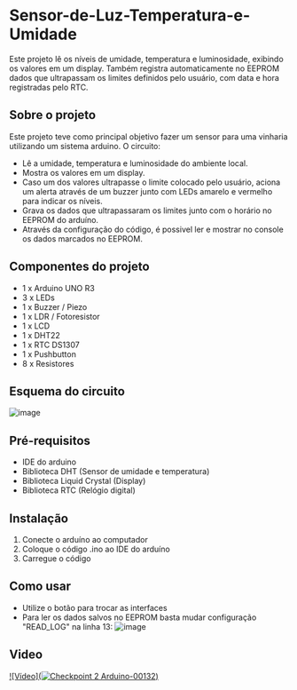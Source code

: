 # Sensor-de-Luz-Temperatura-e-Umidade

Este projeto lê os níveis de umidade, temperatura e luminosidade, exibindo os valores em um display. Também registra automaticamente no EEPROM dados que ultrapassam os limites definidos pelo usuário, com data e hora registradas pelo RTC.

## Sobre o projeto
Este projeto teve como principal objetivo fazer um sensor para uma vinharia utilizando um sistema arduino. O circuito:
- Lê a umidade, temperatura e luminosidade do ambiente local.
- Mostra os valores em um display.
- Caso um dos valores ultrapasse o limite colocado pelo usuário, aciona um alerta através de um buzzer junto com LEDs amarelo e vermelho para indicar os níveis.
- Grava os dados que ultrapassaram os limites junto com o horário no EEPROM do arduíno.
- Através da configuração do código, é possivel ler e mostrar no console os dados marcados no EEPROM.

## Componentes do projeto
 - 1 x Arduino UNO R3
 - 3 x LEDs
 - 1 x Buzzer / Piezo
 - 1 x LDR / Fotoresistor
 - 1 x LCD
 - 1 x DHT22
 - 1 x RTC DS1307
 - 1 x Pushbutton
 - 8 x Resistores

## Esquema do circuito
![image](https://github.com/user-attachments/assets/80cf8c42-ff1d-466a-a009-7cc7408c4b03)

## Pré-requisitos
- IDE do arduino
- Biblioteca DHT (Sensor de umidade e temperatura)
- Biblioteca Liquid Crystal (Display)
- Biblioteca RTC (Relógio digital)

## Instalação
1. Conecte o arduíno ao computador
2. Coloque o código .ino ao IDE do arduíno
3. Carregue o código

## Como usar
- Utilize o botão para trocar as interfaces
- Para ler os dados salvos no EEPROM basta mudar configuração "READ_LOG" na linha 13:
  ![image](https://github.com/user-attachments/assets/d37dc89c-a4e5-47cb-88fb-80aac4271d86)

## Video

[![Vídeo](![Checkpoint 2 Arduino-00132](https://github.com/user-attachments/assets/9fb10122-ad87-4163-a68b-7bef3a54a77f))](https://www.youtube.com/watch?v=D6XuQYamK4I)




